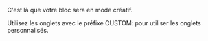 C'est là que votre bloc sera en mode créatif.

Utilisez les onglets avec le préfixe CUSTOM: pour utiliser les onglets personnalisés.